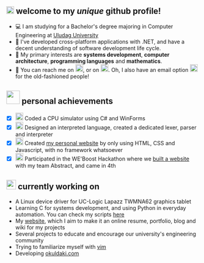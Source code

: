 ## <img src="https://fybx.dev/images/github/welcome.gif" width="20px" height="20px"/> welcome to my *unique* github profile!

 - 💻 I am studying for a Bachelor's degree majoring in Computer Engineering at [Uludag University][uni]
 - 🥼 I've developed cross-platform applications with .NET, and have a decent understanding of software development life cycle.
 - 📜 My primary interests are **systems development**, **computer architecture**, **programming languages** and **mathematics**.
 - 🔎 You can reach me on [<img src="https://cdn.svgporn.com/logos/twitter.svg" width="20px">][twitter], or on [<img src="https://cdn.svgporn.com/logos/linkedin-icon.svg" width="20px">][linkedin]. Oh, I also have an email option [<img src="https://cdn.svgporn.com/logos/google-gmail.svg" width="20px">][mail] for the old-fashioned people!

## <img src="https://fybx.dev/images/github/sparkles.gif" width="35px" height="35px"/> personal achievements

 - [x] <img src="https://img.icons8.com/fluency/48/000000/smartphone-cpu.png" width="20px"/> Coded a CPU simulator using C# and WinForms
 - [x] <img src="https://img.icons8.com/fluency/48/000000/source-code.png" width="20px"/> Designed an interpreted language, created a dedicated lexer, parser and interpreter
 - [x] <img src="https://img.icons8.com/fluency/48/000000/web-design.png" width="20px"/> Created [my personal website][blog] by only using HTML, CSS and Javascript, with no framework whatsoever
 - [x] <img src="https://img.icons8.com/fluency/48/000000/trophy.png" width="20px"/> Participated in the WE'Boost Hackathon where we [built a website][weboost] with my team Abstract, and came in 4th

## <img src="https://fybx.dev/images/github/sprout.gif" width="25px" height="25px"/> currently working on

 - A Linux device driver for UC-Logic Lapazz TWMNA62 graphics tablet
 - Learning C for systems development, and using Python in everyday automation. You can check my scripts [here][scripts]
 - My [website][blog], which I aim to make it an online resume, portfolio, blog and wiki for my projects
 - Several projects to educate and encourage our university's engineering community
 - Trying to familiarize myself with [vim][vimrepo]
 - Developing [okuldaki.com][okuldakicom]

 [vimrepo]: https://github.com/vim/vim
 [scripts]: https://github.com/fybx/scripts
 [crypton]: https://github.com/fybx/crypton 
 [weboost]: https://github.com/fybx/weboost2022 "Repository of hackathon submission"
 [blog]: https://fybx.dev "My personal website"
 [twitter]: https://twitter.com/fybxdev "My Twitter profile"
 [linkedin]: https://linkedin.com/in/fybx "My LinkedIn profile"
 [mail]: mailto:f@fybx.dev "Send me an email!"
 [uni]: http://uludag.edu.tr "Website of my university"
 [okuldakicom]: https://okuldaki.com "okuldaki.com Homepage"
